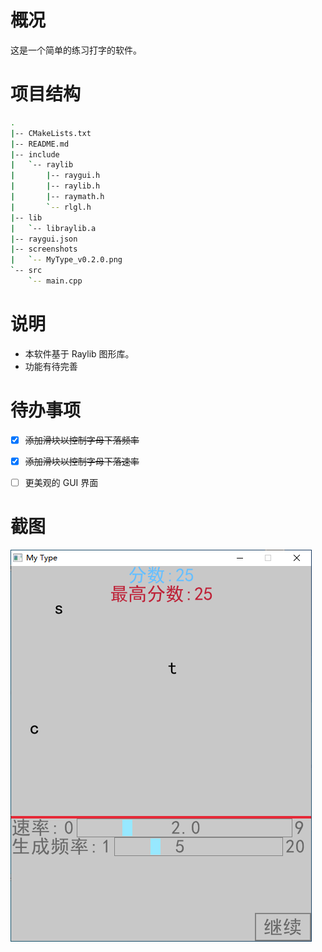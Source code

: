 # 概况

这是一个简单的练习打字的软件。

# 项目结构

```bash
.
|-- CMakeLists.txt
|-- README.md
|-- include
|   `-- raylib
|       |-- raygui.h
|       |-- raylib.h
|       |-- raymath.h
|       `-- rlgl.h
|-- lib
|   `-- libraylib.a
|-- raygui.json
|-- screenshots
|   `-- MyType_v0.2.0.png
`-- src
    `-- main.cpp

```

# 说明

+ 本软件基于 Raylib 图形库。
+ 功能有待完善

# 待办事项

- [x] ~~添加滑块以控制字母下落频率~~

- [x] ~~添加滑块以控制字母下落速率~~

- [ ] 更美观的 GUI 界面

# 截图

![MyType的v0.2.0版本](screenshots/MyType_v0.2.0.png)
